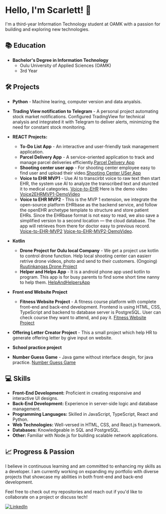 # Hello, I'm Scarlett! 👋

I'm a third-year Information Technology student at OAMK with a passion for building and exploring new technologies.

## 📚 Education
- **Bachelor's Degree in Information Technology**
  - Oulu University of Applied Sciences (OAMK)
  - 3rd Year

## 🛠️ Projects
- **Python** - Machine learing, computer version and data anyalsis.
- **Trading View notification to Telegram** - A personal project automating stock market notifications. Configured TradingView for technical analysis and integrated it with Telegram to deliver alerts, minimizing the need for constant stock monitoring.
- **REACT Projects:**
  - **To-Do List App** - An interactive and user-friendly task management application.
  - **Parcel Delivery App** - A service-oriented application to track and manage parcel deliveries efficiently.[Parcel Delivery App](https://github.com/ofiscarlett/parcelDeliveryApp)
  - **Shooting center user app** - For shooting center employee easy to find user and upload their video.[Shooting Center USer App](https://github.com/ofiscarlett/ruutikangas-userapp)
  - **Voice to EHR MVP1** - Use AI to transcirbt voice to raw text then start EHR, the system use AI to analyze the transcribed text and sturcted it to medical categories. [Voice-to-EHR](https://github.com/ofiscarlett/voice-to-ehr-teamwork)
  Here is the demo video [Voice2EHRMVP1-DemoVideo](https://www.youtube.com/watch?v=-ABs38dIzYc)
  - **Voice to EHR MVP2** - This is the MVP 1 extension, we integrate the open-source platform EHRbase as the backend service,
and follow the openEHR archetype template to structure and store patient EHRs. Since the EHRbase format is not easy to read,
we also save a simplified version to a second location — the cloud database. The app will retrieves from there for doctor easy to previous record. [Voice-to-EHR-MVP2](https://github.com/ofiscarlett/voice-to-ehr-mvp2)
[Voice-to-EHR-MVP2-DemoVideo](https://youtu.be/NejdSlW5hR8).

- **Kotlin** 
  - **Drone Project for Oulu local Company** - We get a project use kotlin to control drone function. Help local shooting center can easierr retrive drone videos, photo and send to their customers. (Ongoing) 
 [Ruutinkangas Drone Project](https://github.com/ofiscarlett/RuutikangasProject)
  - **Helper and Helps App** - It is a android phone app used kotlin to program. This app is for busy parents to find some short time nanny to help them. [HelpAndHelpersApp](https://github.com/MobileDevelopmentProject-Group2/HelpAndHelpersApp)

- **Front end Website Project**
  - **Fitness Website Project** - A fitness course platform with complete front-end and back-end development. Frontend is using HTML, CSS, TypeScript and backend to database server is PostgreSQL. User can check course they want to attend, and pay it.
  [Fitness Website Project](https://github.com/ofiscarlett/fitnessProject.git)
- **Offering Letter Creator Project** - This a small project which help HR to generate offering letter by give input on website. 

- **School practice project** 
- **Number Guess Game** - Java game without interface desgin, for java practice. [Number Guess Game](https://github.com/ofiscarlett/numberguess.git)



 


## 💻 Skills
- **Front-End Development:** Proficient in creating responsive and interactive UI designs.
- **Back-End Development:** Experience in server-side logic and database management.
- **Programming Languages:** Skilled in JavaScript, TypeScript, React and Python.
- **Web Technologies:** Well-versed in HTML, CSS, and React.js framework.
- **Databases:** Knowledgeable in SQL and PostgreSQL.
- **Other:** Familiar with Node.js for building scalable network applications.

## 📈 Progress & Passion
I believe in continuous learning and am committed to enhancing my skills as a developer. I am currently working on expanding my portfolio with diverse projects that showcase my abilities in both front-end and back-end development.

Feel free to check out my repositories and reach out if you'd like to collaborate on a project or discuss tech!


[![LinkedIn](https://www.linkedin.com/in/scarlett-shufen-cheng-7a78a678/)](https://www.linkedin.com/in/scarlett-shufen-cheng-7a78a678/)


